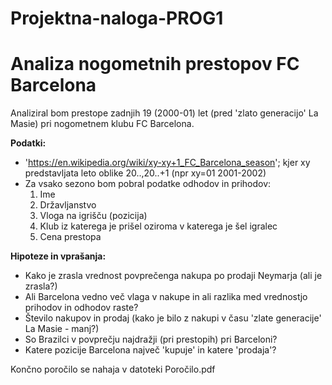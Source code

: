 # Projektna-naloga-PROG1

Analiza nogometnih prestopov FC Barcelona
==================================================================

Analiziral bom prestope zadnjih 19 (2000-01) let (pred 'zlato generacijo' La Masie) pri nogometnem klubu FC Barcelona.

**Podatki:**
* 'https://en.wikipedia.org/wiki/xy-xy+1_FC_Barcelona_season'; kjer xy predstavljata leto oblike 20..,20..+1 (npr xy=01 2001-2002)
* Za vsako sezono bom pobral podatke odhodov in prihodov:
  1. Ime
  2. Državljanstvo
  3. Vloga na igrišču (pozicija)
  4. Klub iz katerega je prišel oziroma v katerega je šel igralec
  5. Cena prestopa

**Hipoteze in vprašanja:**
* Kako je zrasla vrednost povprečenga nakupa po prodaji Neymarja (ali je zrasla?)
* Ali Barcelona vedno več vlaga v nakupe in ali razlika med vrednostjo prihodov in odhodov raste?
* Število nakupov in prodaj (kako je bilo z nakupi v času 'zlate generacije' La Masie - manj?)
* So Brazilci v povprečju najdražji (pri prestopih) pri Barceloni?
* Katere pozicije Barcelona največ 'kupuje' in katere 'prodaja'?

Končno poročilo se nahaja v datoteki Poročilo.pdf
